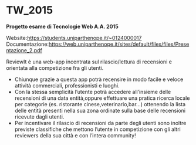 # TW_2015
<strong>Progetto esame di Tecnologie Web A.A. 2015</strong>

Website:https://students.uniparthenope.it/~0124000017
Documentazione:https://web.uniparthenope.it/sites/default/files/files/Presentazione_2.pdf

ReviewIt è una web-app incentrata sul rilascio/lettura di recensioni e orientata alla competizione fra gli utenti.
<ul>
	<li>
		Chiunque grazie a questa app potr&agrave; recensire in modo facile e veloce attivit&agrave; commerciali, professionisti e luoghi.</li>
	<li>
		Con la stessa semplicit&agrave; l&rsquo;utente potr&agrave; accedere all&rsquo;insieme delle recensioni di una data entit&agrave;,oppure effettuare una pratica ricerca locale per categorie (es. ristorante cinese,veterinario,bar&hellip;) ottenendo la lista delle entit&agrave; presenti nella sua zona ordinate sulla base delle recensioni ricevute dagli utenti.</li>
	<li>
		Per incentivare il rilascio di recensioni da parte degli utenti sono inoltre previste classifiche che mettono l&rsquo;utente in competizione con gli altri reviewers della sua citt&agrave; e con l&rsquo;intera community!</li>
</ul>
